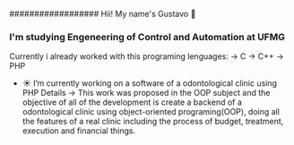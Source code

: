 ################## Hii! My name's Gustavo 👋
### I'm studying Engeneering of Control and Automation at UFMG

Currently i already worked with this programing lenguages:
-> C
-> C++
-> PHP

- ☀️ I’m currently working on a software of a odontological clinic using PHP
Details -> This work was proposed in the OOP subject and the objective of all of the development
is create a backend of a odontological clinic using object-oriented programing(OOP), doing all
the features of a real clinic including the process of budget, treatment, execution and financial things.


